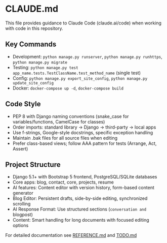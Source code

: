 # CLAUDE.md

This file provides guidance to Claude Code (claude.ai/code) when working with code in this repository.

## Key Commands
- Development: `python manage.py runserver`, `python manage.py runhttps`, `python manage.py migrate`
- Testing: `python manage.py test app_name.tests.TestClassName.test_method_name` (single test)
- Config: `python manage.py export_site_config`, `python manage.py update_site_config`
- Docker: `docker-compose up -d`, `docker-compose build`

## Code Style
- PEP 8 with Django naming conventions (snake_case for variables/functions, CamelCase for classes)
- Order imports: standard library → Django → third-party → local apps
- Use f-strings, Google-style docstrings, specific exception handling
- Maintain .bak files for all source files when editing
- Prefer class-based views; follow AAA pattern for tests (Arrange, Act, Assert)

## Project Structure
- Django 5.1+ with Bootstrap 5 frontend, PostgreSQL/SQLite databases
- Core apps: blog, contact, core, projects, resume
- AI features: Content editor with version history, form-based content generator
- Blog Editor: Persistent drafts, side-by-side editing, synchronized scrolling
- AI Response Format: Use structured sections (```conversation and ```blogpost)
- Content: Smart handling for long documents with focused editing options

For detailed documentation see [REFERENCE.md](./REFERENCE.md) and [TODO.md](./TODO.md)